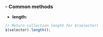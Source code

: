 ### - Common methods

- **length:**
```javascript
// Return collection length for $(selector)
$(selector).length();
```
